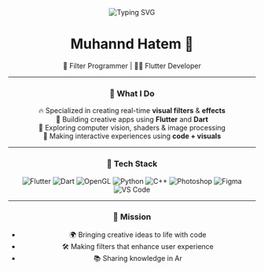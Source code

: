 <div align="center">

<img src="https://readme-typing-svg.demolab.com?font=Fira+Code&pause=1000&color=F75047&width=435&lines=Hello+%3Ccodes%2F%3E" alt="Typing SVG" />

# Muhannd Hatem 👋

🎯 Filter Programmer | 👨‍💻 Flutter Developer  

---

### 🚀 What I Do

🔥 Specialized in creating real-time **visual filters** & **effects**  
📱 Building creative apps using **Flutter** and **Dart**  
🧠 Exploring computer vision, shaders & image processing  
📸 Making interactive experiences using **code + visuals**

---

### 🧰 Tech Stack

![Flutter](https://img.shields.io/badge/Flutter-02569B?style=flat&logo=flutter&logoColor=white)
![Dart](https://img.shields.io/badge/Dart-0175C2?style=flat&logo=dart&logoColor=white)
![OpenGL](https://img.shields.io/badge/OpenGL-5586A4?style=flat&logo=opengl&logoColor=white)
![Python](https://img.shields.io/badge/Python-FFD43B?style=flat&logo=python&logoColor=darkgreen)
![C++](https://img.shields.io/badge/C++-00599C?style=flat&logo=c%2B%2B&logoColor=white)
![Photoshop](https://img.shields.io/badge/Photoshop-31A8FF?style=flat&logo=Adobe-Photoshop&logoColor=black)
![Figma](https://img.shields.io/badge/Figma-F24E1E?style=flat&logo=figma&logoColor=white)
![VS Code](https://img.shields.io/badge/VS%20Code-007ACC?style=flat&logo=visual-studio-code&logoColor=white)

---

### 🎯 Mission

- 🌍 Bringing creative ideas to life with code  
- 🛠️ Making filters that enhance user experience  
- 📚 Sharing knowledge in Ar
